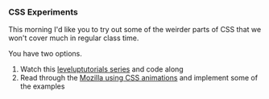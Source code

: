 ### CSS Experiments

This morning I'd like you to try out some of the weirder parts of CSS that we won't cover much in regular class time.

You have two options.

1. Watch this [leveluptutorials series](https://www.leveluptutorials.com/tutorials/css-experiments/) and code along
2. Read through the [Mozilla using CSS animations](https://developer.mozilla.org/en-US/docs/Web/CSS/CSS_Animations/Using_CSS_animations) and implement some of the examples